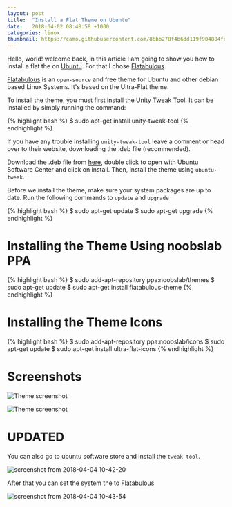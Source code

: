 ```yaml
---
layout: post
title:  "Install a Flat Theme on Ubuntu"
date:   2018-04-02 08:48:58 +1000
categories: linux
thumbnail: https://camo.githubusercontent.com/86bb278f4b6dd119f904884fd7a47b1a7367a91a/687474703a2f2f692e696d6775722e636f6d2f4d3579786767512e706e673f31
---
```



Hello, world! welcome back, in this article I am going to show you how to install a flat the on [Ubuntu](https://en.wikipedia.org/wiki/Ubuntu_(operating_system)). For that I chose [Flatabulous](https://github.com/anmoljagetia/Flatabulous).

[Flatabulous](https://github.com/anmoljagetia/Flatabulous) is an `open-source` and free theme for Ubuntu and other debian based Linux Systems. It's based on the Ultra-Flat theme.

<script async src="//pagead2.googlesyndication.com/pagead/js/adsbygoogle.js"></script>
<ins class="adsbygoogle"
     style="display:block; text-align:center;"
     data-ad-layout="in-article"
     data-ad-format="fluid"
     data-ad-client="ca-pub-4793783684558224"
     data-ad-slot="5716606909"></ins>
<script>
     (adsbygoogle = window.adsbygoogle || []).push({});
</script>

To install the theme, you must first install the [Unity Tweak Tool](https://launchpad.net/unity-tweak-tool). It can be installed by simply running the command:

{% highlight bash %}
$ sudo apt-get install unity-tweak-tool
{% endhighlight %}

If you have any trouble installing `unity-tweak-tool` leave a comment or head over to their website, downloading the .deb file (recommended).

Download the .deb file from [here](https://github.com/anmoljagetia/Flatabulous/releases/tag/16.04.1), double click to open with Ubuntu Software Center and click on install. Then, install the theme using `ubuntu-tweak`.

Before we install the theme, make sure your system packages are up to date. Run the following commands to `update` and `upgrade`

{% highlight bash %}
$ sudo apt-get update
$ sudo apt-get upgrade
{% endhighlight %}

# Installing the Theme Using noobslab PPA

<script async src="//pagead2.googlesyndication.com/pagead/js/adsbygoogle.js"></script>
<ins class="adsbygoogle"
     style="display:block; text-align:center;"
     data-ad-layout="in-article"
     data-ad-format="fluid"
     data-ad-client="ca-pub-4793783684558224"
     data-ad-slot="5716606909"></ins>
<script>
     (adsbygoogle = window.adsbygoogle || []).push({});
</script>

{% highlight bash %}
$ sudo add-apt-repository ppa:noobslab/themes
$ sudo apt-get update
$ sudo apt-get install flatabulous-theme
{% endhighlight %}

# Installing the Theme Icons

{% highlight bash %}
$ sudo add-apt-repository ppa:noobslab/icons
$ sudo apt-get update
$ sudo apt-get install ultra-flat-icons
{% endhighlight %}

# Screenshots

![Theme screenshot](https://camo.githubusercontent.com/ed033668182fbec9d13c9519d12c1e004ed38987/687474703a2f2f692e696d6775722e636f6d2f41737056466e372e706e673f31)

![Theme screenshot](https://camo.githubusercontent.com/1c2f9a440ed8a7b32fffefb9ffd1b4068da0ff63/687474703a2f2f692e696d6775722e636f6d2f795842365653612e706e673f31)

# UPDATED

<script async src="//pagead2.googlesyndication.com/pagead/js/adsbygoogle.js"></script>
<ins class="adsbygoogle"
     style="display:block; text-align:center;"
     data-ad-layout="in-article"
     data-ad-format="fluid"
     data-ad-client="ca-pub-4793783684558224"
     data-ad-slot="5716606909"></ins>
<script>
     (adsbygoogle = window.adsbygoogle || []).push({});
</script>

You can also go to ubuntu software store and install the `tweak tool`.

![screenshot from 2018-04-04 10-42-20](https://user-images.githubusercontent.com/37883010/38282694-e41a0888-37f4-11e8-9efa-e44c815c879c.png)

After that you can set the system the to [Flatabulous](https://github.com/anmoljagetia/Flatabulous)

![screenshot from 2018-04-04 10-43-54](https://user-images.githubusercontent.com/37883010/38282740-18744788-37f5-11e8-8720-a8e378299cb3.png)
